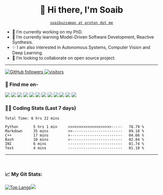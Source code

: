 <!-- Title -->
<h1 align="center" title="...and I'm happy to see you here :)">👋 Hi there, I'm Soaib</h1>

<!-- Contact and keys -->
<p align="center">
<a href="mailto:soaibuzzaman@proton.me" title="Email Address"><code>soaibuzzaman at proton dot me</code></a>
</p>


- 🔭 I’m currently working on my PhD.
- 🌱 I’m currently learning Model-Driven Software Development, Reactive Synthesis.
- ✨ I am also interested in Autonomous Systems, Computer Vision and Deep Learning.
- 👯 I’m looking to collaborate on open source project. 

---------------

<p align="left">
  <a href="https://github.com/soaibsafi?tab=followers">
    <img alt="GitHub followers" src="https://img.shields.io/github/followers/soaibsafi?color=green&logo=github">
  </a>
  <a href="https://github.com/soaibsafi/">
    <img src="https://komarev.com/ghpvc/?username=soaibsafi" alt="visitors" />
  </a>
</p>

### 🔖 Find me on- 

<!-- Socials -->

   <a href="https://soaib.me" title="Personal Website - soaib.me"><img src="https://img.shields.io/badge/-soaib.me-ff5757?style=flat&logo=ApacheSpark&logoColor=white" /></a>
   <a href="https://scholar.google.com/citations?user=TXNeiWcAAAAJ&hl=en" title="Google Scholar - Soaibuzzaman"><img src="https://img.shields.io/badge/Google%20Scholar-4285F4?logo=googlescholar&logoColor=fff&style=flat"/></a>
   <a href="https://dblp.org/pid/242/6523.html" title="dblp-Soaibuzzaman"><img src="https://img.shields.io/badge/dblp-004F9F?logo=dblp&logoColor=fff&style=flat"/></a>
   <a href="https://www.researchgate.net/profile/Soaibuzzaman-2" title="ResearchGate"><img src="https://img.shields.io/badge/ResearchGate-00CCBB?style=flat&logo=ResearchGate&logoColor=white" /></a>
   <a href="https://tuchemnitz.academia.edu/SoaibuzzamanSoaibuzzaman" title="Academia-Soaibuzzaman"><img src="https://img.shields.io/badge/Academia-41454A?style=flat&logo=academia&logoColor=white" /></a>
   <a href="https://www.semanticscholar.org/author/Soaibuzzaman/134774860" title="Semantic Scholar - Soaibuzzaman"><img src="https://img.shields.io/badge/Semantic%20Scholar-1857B6?logo=semanticscholar&logoColor=fff&style=flat" /></a>
   <a href="https://www.goodreads.com/user/show/55336570-soaib-safi" title="Goodreads - Soaib"><img src="https://img.shields.io/badge/Goodreads-372213?logo=goodreads&logoColor=fff&style=flat" /></a>
   <a href="https://www.linkedin.com/in/soaibuzzaman-2a080378/" title="LinkedIn - Soaibuzzaman"><img src="https://img.shields.io/badge/-Soaibuzzaman-0072b1?style=flat&logo=Linkedin&logoColor=white" /></a>
  <a href="https://twitter.com/sooaaib" title="Twitter - @sooaaib"><img src="https://img.shields.io/badge/-sooaaib-00acee?style=flat&logo=Twitter&logoColor=white" /></a>
  <a href="https://stackoverflow.com/users/5543521/soaib" title="StackOverflow - Soaib"><img src="https://img.shields.io/badge/-Soaib-f48225?style=flat&logo=Stackoverflow&logoColor=white" /></a>
  <a href="https://www.instagram.com/sooaaib/" title="Instagram- @sooaaib - "><img src="https://img.shields.io/badge/Instagram-E4405F?logo=instagram&logoColor=fff&style=flat" /></a>
  <a href="https://www.youtube.com/c/soaibsafi/" title="YouTube - @soaibsafi"><img src="(https://img.shields.io/badge/YouTube-F00?logo=youtube&logoColor=fff&style=flat" /></a>

<!-- 
[<img align="left" alt="soaib.me" width="22px" src="https://raw.githubusercontent.com/iconic/open-iconic/master/svg/globe.svg" />](https://soaib.me)
[<img align="left" alt="Soaibuzzaman | Google Scholar" width="22px" src="https://cdn.jsdelivr.net/npm/simple-icons@3.13.0/icons/googlescholar.svg" />](https://scholar.google.com/citations?user=TXNeiWcAAAAJ&hl=en)
[<img align="left" alt="Soaibuzzaman | ResearchGate" width="22px" src="https://cdn.jsdelivr.net/npm/simple-icons@3.13.0/icons/researchgate.svg" />](https://www.researchgate.net/profile/Soaibuzzaman)
[<img align="left" alt="Soaibuzzaman | Orcid" width="22px" src="https://cdn.jsdelivr.net/npm/simple-icons@3.13.0/icons/orcid.svg" />](https://orcid.org/0000-0002-8971-5904)
[<img align="left" alt="Soaibuzzaman | Academia" width="22px" src="https://cdn.jsdelivr.net/npm/simple-icons@3.13.0/icons/academia.svg" />](https://tuchemnitz.academia.edu/SoaibuzzamanSoaibuzzaman)
[<img align="left" alt="Soaibuzzaman | LinkedIn" width="22px" src="https://cdn.jsdelivr.net/npm/simple-icons@v3/icons/linkedin.svg" />](https://www.linkedin.com/in/soaibuzzaman-2a080378/)
[<img align="left" alt="Soaibuzzaman | Twitter" width="22px" src="https://cdn.jsdelivr.net/npm/simple-icons@v3/icons/twitter.svg" />](https://twitter.com/sooaaib)
[<img align="left" alt="Soaibuzzaman | Goodreads" width="22px" src="https://cdn.jsdelivr.net/npm/simple-icons@3.13.0/icons/goodreads.svg" />](https://www.goodreads.com/user/show/55336570-soaib-safi)
[<img align="left" alt="Soaibuzzaman | YouTube" width="22px" src="https://cdn.jsdelivr.net/npm/simple-icons@v3/icons/youtube.svg" />](https://www.youtube.com/c/soaibsafi/)
[<img align="left" alt="Soaibuzzaman | Instagram" width="22px" src="https://cdn.jsdelivr.net/npm/simple-icons@v3/icons/instagram.svg" />](https://www.instagram.com/sooaaib/)
-->

### 👨‍💻 Coding Stats (Last 7 days)
<!--START_SECTION:waka-->

```text
Total Time: 6 hrs 22 mins

Python       5 hrs 1 min     >>>>>>>>>>>>>>>>>>>>-----   78.79 %
Markdown     35 mins         >>-----------------------   09.18 %
C++          17 mins         >------------------------   04.66 %
Bash         10 mins         >------------------------   02.84 %
INI          6 mins          -------------------------   01.74 %
Text         4 mins          -------------------------   01.10 %
```

<!--END_SECTION:waka-->

---------

<br />

<!--
### 🏆 Github Profile Trophy

[![trophy](https://github-profile-trophy.vercel.app/?username=soaibsafi&theme=onedark)](https://github.com/soaibsafi/github-profile-trophy)

<!--
### Spotify Playing 🎧
[<img src="https://now-playing-codestackr.vercel.app/api/spotify-playing" alt="codeSTACKr Spotify Playing" width="350" />](https://open.spotify.com/user/6q8hmxup49h0pfylz2txhth78)
-->

### 📈 My Git Stats:

[![Top Langs](https://github-readme-stats.vercel.app/api/top-langs/?username=soaibsafi&layout=compact&hide=jupyter%20notebook&exclude_repo=ToDoList,Soaib-sBlog,android_b-dice_roll&hide_border=false&theme=tokyonight&ine_height50)](https://github.com/soaibsafi?tab=repositories)![](https://github-readme-stats.vercel.app/api?username=soaibsafi&show_icons=true&theme=tokyonight)

<!--
**soaibsafi/soaibsafi** is a ✨ _special_ ✨ repository because its `README.md` (this file) appears on your GitHub profile.
<p align = "center">
  <img src = "https://github-readme-stats.vercel.app/api?username=soaibsafi&show_icons=true&theme=tokyonight&line_height=27">
  <img src = "https://github-readme-stats.vercel.app/api/top-langs/?username=soaibsafi&hide=css,java,html&theme=tokyonight">
</p>
Here are some ideas to get you started:

- 🔭 I’m currently working on ...
- 🌱 I’m currently learning ...
- 👯 I’m looking to collaborate on ...
- 🤔 I’m looking for help with ...
- 💬 Ask me about ...
- 📫 How to reach me: ...
- 😄 Pronouns: ...
- ⚡ Fun fact: ...
-->
